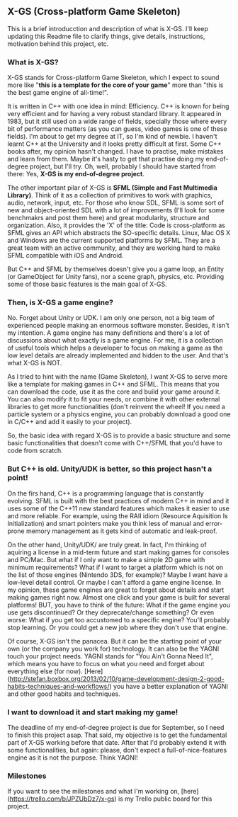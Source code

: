 X-GS (Cross-platform Game Skeleton)
-----------------------------------

This is a brief introducction and description of what is X-GS. I'll keep updating this Readme file to clarify things, give details, instructions, motivation behind this project, etc.


### What is X-GS?

X-GS stands for Cross-platform Game Skeleton, which I expect to sound more like "**this is a template for the core of your game**" more than "this is the best game engine of all-time!".

It is written in C++ with one idea in mind: Efficiency. C++ is known for being very efficient and for having a very robust standard library. It appeared in 1983, but it still used on a wide range of fields, specially those where every bit of performance matters (as you can guess, video games is one of these fields). I'm about to get my degree at IT, so I'm kind of newbie. I haven't learnt C++ at the University and it looks pretty difficult at first. Some C++ books after, my opinion hasn't changed. I have to practise, make mistakes and learn from them. Maybe it's hasty to get that practise doing my end-of-degree project, but I'll try. Oh, well, probably I should have started from there: Yes, **X-GS is my end-of-degree project**.

The other important pilar of X-GS is **SFML (Simple and Fast Multimedia Library)**. Think of it as a collection of primitives to work with graphics, audio, network, input, etc. For those who know SDL, SFML is some sort of new and object-oriented SDL with a lot of improvements (I'll look for some benchmakrs and post them here) and great modularity, structure and organization. Also, it provides the 'X' of the title: Code is cross-platform as SFML gives an API which abstracts the SO-specific details. Linux, Mac OS X and Windows are the current supported platforms by SFML. They are a great team with an active community, and they are working hard to make SFML compatible with iOS and Android.

But C++ and SFML by themselves doesn't give you a game loop, an Entity (or GameObject for Unity fans), nor a scene graph, physics, etc. Providing some of those basic features is the main goal of X-GS.

### Then, is X-GS a game engine?

No. Forget about Unity or UDK. I am only one person, not a big team of experienced people making an enormous software monster. Besides, it isn't my intention. A game engine has many definitions and there's a lot of discussions about what exactly is a game engine. For me, it is a collection of useful tools which helps a developer to focus on making a game as the low level details are already implemented and hidden to the user. And that's what X-GS is NOT.

As I tried to hint with the name (Game Skeleton), I want X-GS to serve more like a template for making games in C++ and SFML. This means that you can download the code, use it as the core and build your game around it. You can also modify it to fit your needs, or combine it with other external libraries to get more functionalities (don't reinvent the wheel! If you need a particle system or a physics engine, you can probably download a good one in C/C++ and add it easily to your project).

So, the basic idea with regard X-GS is to provide a basic structure and some basic functionalities that doesn't come with C++/SFML that you'd have to code from scratch.


### But C++ is old. Unity/UDK is better, so this project hasn't a point!

On the firs hand, C++ is a programming language that is constantly evolving. SFML is built with the best practices of modern C++ in mind and it uses some of the C++11 new standard features which makes it easier to use and more reliable. For example, using the RAII idiom (Resource Aquisition Is Initialization) and smart pointers make you think less of manual and error-prone memory management as it gets kind of automatic and leak-proof.

On the other hand, Unity/UDK/<put-your-favourite-engine-here> are truly great. In fact, I'm thinking of aquiring a license in a mid-term future and start making games for consoles and PC/Mac. But what if I only want to make a simple 2D game with minimum requirements? What if I want to target a platform which is not on the list of those engines (Nintendo 3DS, for example)? Maybe I want have a low-level detail control. Or maybe I can't afford a game engine license. In my opinion, these game engines are great to forget about details and start making games right now. Almost one click and your game is built for several platforms! BUT, you have to think of the future: What if the game engine you use gets discontinued? Or they deprecate/change something? Or even worse: What if you get too accustomed to a specific engine? You'll probably stop learning. Or you could get a new job where they don't use that engine.

Of course, X-GS isn't the panacea. But it can be the starting point of your own (or the company you work for) technology. It can also be the YAGNI touch your project needs. YAGNI stands for "You Ain't Gonna Need It", which means you have to focus on what you need and forget about everything else (for now). [Here] (http://stefan.boxbox.org/2013/02/10/game-development-design-2-good-habits-techniques-and-workflows/) you have a better explanation of YAGNI and other good habits and techniques.


### I want to download it and start making my game!

The deadline of my end-of-degree project is due for September, so I need to finish this project asap. That said, my objective is to get the fundamental part of X-GS working before that date. After that I'd probably extend it with some functionalities, but again: please, don't expect a full-of-nice-features engine as it is not the purpose. Think YAGNI!


### Milestones

If you want to see the milestones and what I'm working on, [here] (https://trello.com/b/JPZUbDz7/x-gs) is my Trello public board for this project.

